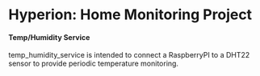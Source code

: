 # Hyperion: Home Monitoring Project

#### Temp/Humidity Service

temp\_humidity\_service is intended to connect a RaspberryPI to a DHT22 sensor to provide periodic temperature monitoring.
